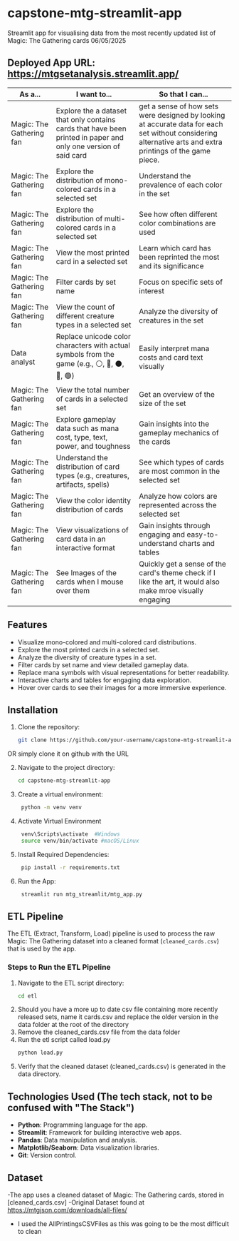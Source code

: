 # capstone-mtg-streamlit-app

Streamlit app for visualising data from the most recently updated list of Magic: The Gathering cards 06/05/2025

## Deployed App URL: https://mtgsetanalysis.streamlit.app/

| **As a...**              | **I want to...**                                                                 | **So that I can...**                                                                                   |
|---------------------------|----------------------------------------------------------------------------------|--------------------------------------------------------------------------------------------------------|
| Magic: The Gathering fan | Explore the a dataset that only contains cards that have been printed in paper and only one version of said card               | get a sense of how sets were designed by looking at accurate data for each set without considering alternative arts and extra printings of the game piece.                                                     |
| Magic: The Gathering fan | Explore the distribution of mono-colored cards in a selected set                | Understand the prevalence of each color in the set                                                    |
| Magic: The Gathering fan | Explore the distribution of multi-colored cards in a selected set               | See how often different color combinations are used                                                   |
| Magic: The Gathering fan | View the most printed card in a selected set                                    | Learn which card has been reprinted the most and its significance                                     |
| Magic: The Gathering fan | Filter cards by set name                                                        | Focus on specific sets of interest                                                                    |
| Magic: The Gathering fan | View the count of different creature types in a selected set                    | Analyze the diversity of creatures in the set                                                         |
| Data analyst             | Replace unicode color characters with actual symbols from the game (e.g., ⚪, 🔵, ⚫, 🔴, 🟢)       | Easily interpret mana costs and card text visually                                                    |
| Magic: The Gathering fan | View the total number of cards in a selected set                                | Get an overview of the size of the set                                                                |
| Magic: The Gathering fan | Explore gameplay data such as mana cost, type, text, power, and toughness       | Gain insights into the gameplay mechanics of the cards                                                |
| Magic: The Gathering fan | Understand the distribution of card types (e.g., creatures, artifacts, spells)  | See which types of cards are most common in the selected set                                          |
| Magic: The Gathering fan | View the color identity distribution of cards                                   | Analyze how colors are represented across the selected set                                            |
| Magic: The Gathering fan | View visualizations of card data in an interactive format                       | Gain insights through engaging and easy-to-understand charts and tables                               |
| Magic: The Gathering fan | See Images of the cards when I mouse over them                       | Quickly get a sense of the card's theme check if I like the art, it would also make mroe visually engaging                               |

## Features
- Visualize mono-colored and multi-colored card distributions.
- Explore the most printed cards in a selected set.
- Analyze the diversity of creature types in a set.
- Filter cards by set name and view detailed gameplay data.
- Replace mana symbols with visual representations for better readability.
- Interactive charts and tables for engaging data exploration.
- Hover over cards to see their images for a more immersive experience.
  
## Installation
1. Clone the repository:
   ```bash
   git clone https://github.com/your-username/capstone-mtg-streamlit-app.git

OR simply clone it on github with the URL

2. Navigate to the project directory:
    ```bash
    cd capstone-mtg-streamlit-app

3. Create a virtual environment:
   ```bash
    python -m venv venv
4. Activate Virtual Environment
   ```bash
    venv\Scripts\activate  #Windows
    source venv/bin/activate #macOS/Linux
5. Install Required Dependencies:
   ```bash
    pip install -r requirements.txt
6. Run the App:
   ```bash
    streamlit run mtg_streamlit/mtg_app.py

## ETL Pipeline
The ETL (Extract, Transform, Load) pipeline is used to process the raw Magic: The Gathering dataset into a cleaned format (`cleaned_cards.csv`) that is used by the app.

### Steps to Run the ETL Pipeline
1. Navigate to the ETL script directory:
   ```bash
   cd etl
2. Should you have a more up to date csv file containing more recently released sets, name it cards.csv and replace the older version in the data folder at the root of the directory
3. Remove the cleaned_cards.csv file from the data folder
4. Run the etl script called load.py
   ```bash
   python load.py
5. Verify that the cleaned dataset (cleaned_cards.csv) is generated in the data directory.


## Technologies Used (The tech stack, not to be confused with "The Stack")
- **Python**: Programming language for the app.
- **Streamlit**: Framework for building interactive web apps.
- **Pandas**: Data manipulation and analysis.
- **Matplotlib/Seaborn**: Data visualization libraries.
- **Git**: Version control.

## Dataset
-The app uses a cleaned dataset of Magic: The Gathering cards, stored in [cleaned_cards.csv]
-Original Dataset found at https://mtgjson.com/downloads/all-files/
- I used the AllPrintingsCSVFiles as this was going to be the most difficult to clean